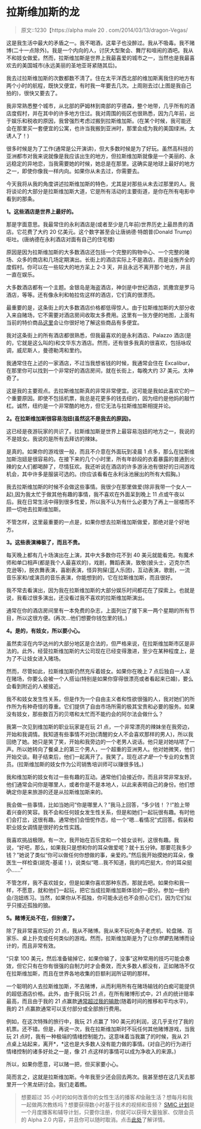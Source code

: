 # 拉斯维加斯的龙

> 原文::1230【https://alpha male 20 . com/2014/03/13/dragon-Vegas/

这是我生活中最大的矛盾之一。我不喝酒，这辈子也没醉过。我从不吸毒。我不赌博(二十一点除外)。我是一个内向的人，讨厌大型聚会、舞厅和喧闹的酒吧。我从不和妓女做爱。然而，拉斯维加斯是世界上我最喜爱的城市之一，当然也是我最喜欢去的美国城市(永远美丽的圣地亚哥紧随其后)。

我去过拉斯维加斯的次数都数不清了。住在太平洋西北部的维加斯离我住的地方有两个小时的航程，既快又便宜，有时我一年要去几次。上周刚去过(上图是我自己拍的)，很快又要去了。

我非常熟悉整个城市，从北部的萨姆林到南部的亨德森，整个地带，几乎所有的酒店度假村，并在其中的许多地方住过。我对周围的街区也很熟悉，因为几年前，出于娱乐和税收的原因，我曾强烈考虑过搬到拉斯维加斯。(在某个时候，我可能还会在那里买一套便宜的公寓，也许当我搬到亚洲时，那里会成为我的美国绿洲。太诱人了！)

很多时候是为了工作(通常是公开演讲)，但大多数时候是为了好玩。虽然高科技的亚洲都市对我来说就像是我应该出生的地方，但拉斯维加斯就像是一个美丽的、永远稳定的异地恋，当我需要她的时候，她总是在那里。这确实是地球上最好的地方之一，即使你像我一样内向。如果你从未去过，你需要去。

今天我将从我的角度讲述拉斯维加斯的特色，尤其是对那些从未去过那里的人。我将谈论的大部分是拉斯维加斯大道，它是所有活动的主要街道，是你在所有电影中看到的那条。

**1。这些酒店是世界上最好的。**

那是字面意思。我最常住的永利酒店是(或者至少是几年前)世界历史上最昂贵的酒店。它花费了大约 20 亿美元。这个数字甚至会让唐纳德·特朗普(Donald Trump)呕吐。(唐纳德在永利酒店对面有自己的住宅楼)

原因是因为拉斯维加斯的大多数酒店还包括一个完整的购物中心、一个完整的赌场、众多的商店和几场定期演出。长街上的酒店实际上不是酒店，而是设施齐全的度假村。你可以在一些较大的地方呆上 2-3 天，并且永远不离开那个地方，并且一直在娱乐。

大多数酒店都有一个主题。金银岛是海盗酒店，神剑是中世纪酒店，凯撒宫是罗马酒店，等等。还有像永利和帕拉佐这样的酒店，它们真的很漂亮。

最重要的是，这条街上的大多数酒店价格都低得惊人。由于拉斯维加斯的大部分收入来自赌场，它不需要对酒店房间收取太多费用。这里有一张方便的地图，上面有当前的特价商品[这里](https://www.lasvegasdirect.com/lvhotelmap.html)会让你很好地了解这些商品有多便宜。

我对这条街上的所有酒店都很熟悉，但我最喜欢的是永利酒店、Palazzo 酒店(是的，它就是这么叫的)和文华东方酒店。然而，还有很多我真的很喜欢，包括咏叹调，威尼斯人，曼德勒湾和里约。

我通常住在上述的一家酒店，不过当我想省钱的时候，我通常会住在 Excalibur，在那里你可以找到一个非常好的酒店房间，就在长街上，每晚大约 37 美元。太神奇了。

这是我的主要观点。去拉斯维加斯真的非常非常便宜。这可能是我如此喜欢它的一个重要原因。即使不包括机票，我总是花更多的钱去纽约，因为纽约是他妈的敲竹杠。诚然，纽约是一个非常酷的地方，但它无法与拉斯维加斯相提并论。

**2。在拉斯维加斯很容易泡妞(虽然这不是我去的原因)。**

这已经是夜游玩家的共识了。拉斯维加斯是世界上最容易泡妞的地方之一，我说的不是妓女。我说的是所有去拜访的辣妹。

是真的。如果你的游戏很一般，而且不介意在外面玩到凌晨 1 点多，那么在拉斯维加斯泡妞是很容易的。在接下来的几个小时里，所有年龄段的衣着暴露的普通到火辣的女人们都喝醉了，尽情狂欢。我还听说在酒店的许多游泳池有很好的日间游戏机会，其中许多是服装可选的。(你应该看看在永利泳池展出的所有大假胸。)

我去拉斯维加斯的时候不会做这些事情。我很少在那里做爱(除非我带一个女人一起),因为我太忙于做其他有趣的事情，我不喜欢在外面呆到晚上 11 点或午夜以后。我在日常生活中得到很多性爱，所以我不认为有什么必要为了再上一层楼而不顾一切地去拉斯维加斯。

不管怎样，这里最重要的一点是，如果你想去拉斯维加斯做爱，那绝对是个好地方。

**3。这些表演棒极了，而且不贵。**

每天晚上都有几十场演出在上演，其中大多数你花不到 40 美元就能看完。有魔术师和单口相声(都是我个人最喜欢的)，戏剧，舞蹈表演，致敬(披头士，迈克尔杰克逊等)，脱衣舞表演，喜剧表演，怪异狗屎(蓝人乐团)，互动表演，歌剧，一流音乐家和/或演员的音乐表演，你能想到的，它在拉斯维加斯，而且很好。

我不常去看演出，因为我在拉斯维加斯的大部分娱乐时间都花在了探索上。也就是说，我看过很多演出，还没看过我不喜欢的拉斯维加斯演出。

通常在你的酒店房间里有一本免费的杂志，上面列出了接下来一两个星期的所有节目，所以这很方便。(再次...他们想要你钱包里的钱。)

**4。是的，有妓女，所以要小心。**

虽然卖淫在内华达州的大部分地区是合法的，但严格来说，在拉斯维加斯市区是非法的。此外，经营拉斯维加斯的大公司现在已经变得激进，至少在某种程度上，是为了不让妓女进入赌场。

然而，尽管如此，拉斯维加斯仍然充斥着妓女。如果你在晚上 7 点后独自一人呆在赌场，你要么会被一个人搭讪(特别是如果你穿得很漂亮或者看起来已婚)，要么会看到附近的人被接近。

我不和妓女发生性关系，但是作为一个自由主义者和性欲很强的人，我对她们的所作所为有种奇怪的尊重。它们提供了自由市场所需的极其宝贵和必要的服务。如果没有妓女，那些数百万的贝塔和太忙而不能约会的阿尔法会做什么？

我第一次见到维加斯的职业玩家是在玩 21 点，一个非常漂亮的辣妹坐在我旁边，开始和我调情。我知道有些事情不对劲(清醒的女人不会喜欢那样的男人)，所以我回绝了她。她只是笑了笑，开始和我旁边的一个老男人说话。他只是对她咕哝了一声。所以她转向了餐桌上的第三个男人，一个超重的亚洲男人。他对她微笑，他们开始交谈。鞋子结束后，他们一起离开了。我笑了。现在*这才是*一个专业的女售货员。(拉斯维加斯的妓女作为公司销售培训师可以赚很多钱。)

我和维加斯的妓女有过一些有趣的互动。通常他们会接近你，而且非常非常友好。他们通常会问你是哪里人，或者你是不是本地人，以此来表明自己的身份。他们想确定你是来旅游的还是从拉斯维加斯来的。

我会做一些事情，比如当她问“你是哪里人？”我马上回答，“多少钱！？!"脸上带着兴奋的笑容。我不会和任何妓女发生性关系，但是和她们一起玩很有趣。有时他们会打岔，这很有趣。通常他们会忸怩作态，给一个“嗯...看情况”式回答。假装和职业妓女调情是很好的女性实践。

我喜欢挑战极限。有一次，我开始在百乐宫和一个妓女谈判，这很有趣。我说，“好吧，那么，如果我只是想和你的耳朵做爱呢？就十五分钟。那要花我多少钱？”她说了类似“你可以做任何你想做的事，亲爱的。”然后我开始摸她的耳朵，像医生一样检查(胡克-基诺！)，说类似“嗯...我不知道，我的鸡巴挺大，你的耳朵挺小……”

不管怎样，我不喜欢妓女，但是如果你喜欢那种东西，那就去吧。如果你和我一样，不愿意，就和他们一起玩，把它当成拉斯维加斯体验的一部分。参加一些约会/泡妞练习。当然，如果你从不孤独，你可能永远也不会担心它们，因为它们似乎只接近孤独的狼。

**5。赌博无处不在，但别傻了。**

除了我非常喜欢玩的 21 点，我从不赌博。我从来不玩吃角子老虎机、轮盘赌、百家乐、桌上扑克或任何类似的游戏。然而，拉斯维加斯是为了让你*想要*去赌博而设计的，而且非常有效。

“只拿 100 美元，然后准备输掉它，如果你输了，没事”这种常用的技巧可能会奏效，但它只有在你有很强的自制力时才会奏效，而大多数人都没有，正如赌场不仅在拉斯维加斯，而且在世界各地收集的巨额利润所证明的那样。

一个聪明的人去拉斯维加斯，不去赌博，从而利用所有在赌场输钱的白痴可能提供的超低酒店价格。此外，由于我只玩 21 点，在所有赌博形式中，21 点的统计赔率最高，而且由于我的 21 点赢款[通常超过我的输款](https://blackdragonblog.com/2012/09/16/lessons-from-playing-blackjack/ "Blackjack Rules, Dating Rules")(随着时间的推移和平均水平)，我的 21 点赢款通常可以支付部分或全部旅行费用。

例如，在这次特殊的旅行中，我玩 21 点赢了 190 美元的利润，这几乎支付了我的机票。还不错。但是，再说一次，我在拉斯维加斯时不玩任何其他赌博游戏，当我玩 21 点时，我有一种极端的情绪控制能力。这意味着当我赢了的时候，我从 21 点桌上站起来，离开*，*这也是大多数人没有能力做的事情。(对自己的行为进行情绪控制的诸多好处之一是，像 21 点这样的事情可以成为净收入的来源。)

所以，如果你愿意，可以赌一把，但买家要小心。

简而言之，这就是拉斯维加斯。今年我至少还会回去两次。我甚至想在这几天去那里开一个黑龙研讨会。我们走着瞧。

> 想要超过 35 小时的如何改善你的女性生活的播客*和*金融生活？想每月和我一起做两次教练吗？想要获得数小时基于技术的视频和音频？ [SMIC 计划](https://alphamale20.kartra.com/page/vIL17)是一个月度播客和辅导计划，只要你注册，你就可以获得大量独家、仅限会员的 Alpha 2.0 内容，并且你可以随时取消。点击[此处](https://alphamale20.kartra.com/page/vIL17)了解详情。
> 
> 